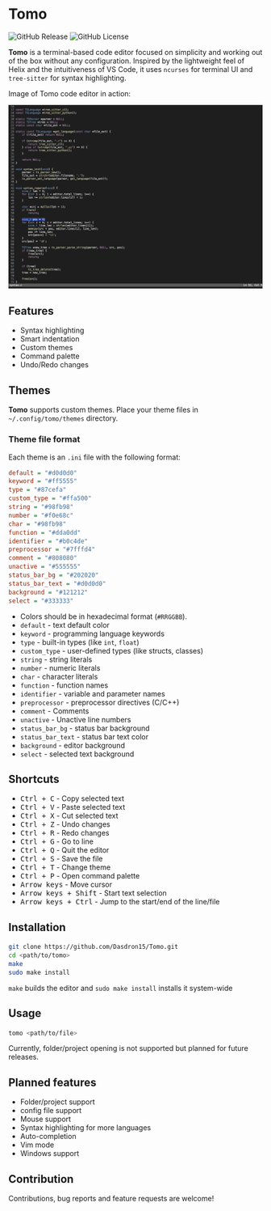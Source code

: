 # Tomo

![GitHub Release](https://img.shields.io/github/v/release/Dasdron15/Tomo?color=blue)
![GitHub License](https://img.shields.io/github/license/Dasdron15/Tomo?color=blue)

**Tomo** is a terminal-based code editor focused on simplicity and working out of the box without any configuration. Inspired by the lightweight feel of Helix and the intuitiveness of VS Code, it uses `ncurses` for terminal UI and `tree-sitter` for syntax highlighting.

Image of Tomo code editor in action:

![Screenshot](./assets/preview.png)

## Features

- Syntax highlighting
- Smart indentation
- Custom themes
- Command palette
- Undo/Redo changes

## Themes

**Tomo** supports custom themes. Place your theme files in `~/.config/tomo/themes` directory.

### Theme file format

Each theme is an `.ini` file with the following format:

```ini
default = "#d0d0d0"
keyword = "#ff5555"
type = "#87cefa"
custom_type = "#ffa500"
string = "#98fb98"
number = "#f0e68c"
char = "#98fb98"
function = "#dda0dd"
identifier = "#b0c4de"
preprocessor = "#7fffd4"
comment = "#808080"
unactive = "#555555"
status_bar_bg = "#202020"
status_bar_text = "#d0d0d0"
background = "#121212"
select = "#333333"
```

- Colors should be in hexadecimal format (`#RRGGBB`).
- `default` - text default color  
- `keyword` - programming language keywords  
- `type` - built-in types (like `int`, `float`)  
- `custom_type` - user-defined types (like structs, classes)  
- `string` - string literals  
- `number` - numeric literals  
- `char` - character literals  
- `function` - function names  
- `identifier` - variable and parameter names  
- `preprocessor` - preprocessor directives (C/C++)  
- `comment` - Comments
- `unactive` - Unactive line numbers 
- `status_bar_bg` - status bar background  
- `status_bar_text` - status bar text color  
- `background` - editor background  
- `select` - selected text background

## Shortcuts

- <kbd>Ctrl + C</kbd> - Copy selected text
- <kbd>Ctrl + V</kbd> - Paste selected text
- <kbd>Ctrl + X</kbd> - Cut selected text
- <kbd>Ctrl + Z</kbd> - Undo changes
- <kbd>Ctrl + R</kbd> - Redo changes
- <kbd>Ctrl + G</kbd> - Go to line
- <kbd>Ctrl + Q</kbd> - Quit the editor
- <kbd>Ctrl + S</kbd> - Save the file
- <kbd>Ctrl + T</kbd> - Change theme
- <kbd>Ctrl + P</kbd> - Open command palette
- <kbd>Arrow keys</kbd> - Move cursor
- <kbd>Arrow keys + Shift</kbd> - Start text selection
- <kbd>Arrow keys + Ctrl</kbd> - Jump to the start/end of the line/file

## Installation

```sh
git clone https://github.com/Dasdron15/Tomo.git
cd <path/to/tomo>
make
sudo make install
```

`make` builds the editor and `sudo make install` installs it system-wide

## Usage 

```sh
tomo <path/to/file>
```

Currently, folder/project opening is not supported but planned for future releases.

## Planned features

- Folder/project support
- config file support
- Mouse support
- Syntax highlighting for more languages
- Auto-completion
- Vim mode
- Windows support

## Contribution

Contributions, bug reports and feature requests are welcome!
